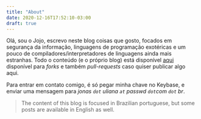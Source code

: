 ```yaml
---
title: "About"
date: 2020-12-16T17:52:10-03:00
draft: true
---
```


Olá, sou o Jojo, escrevo neste blog coisas que gosto, focados em segurança da informação, linguagens de programação exotéricas e um pouco de compiladores/interpretadores de linguagens ainda mais estranhas. Todo o conteúdo (e o próprio blog) está disponível [aqui](https://github.com/BizarreNULL/exception) disponível para *forks* e também *pull-requests* caso quiser publicar algo aqui.

Para entrar em contato comigo, é só pegar minha chave no Keybase, e enviar uma mensagem para *jonas `dot` uliana `at` passwd `dot`com `dot` br*.

> The content of this blog is focused in Brazilian portuguese, but some posts are available in English as well.

